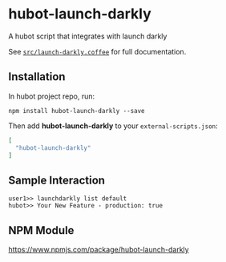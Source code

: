 # hubot-launch-darkly

A hubot script that integrates with launch darkly

See [`src/launch-darkly.coffee`](src/launch-darkly.coffee) for full documentation.

## Installation

In hubot project repo, run:

`npm install hubot-launch-darkly --save`

Then add **hubot-launch-darkly** to your `external-scripts.json`:

```json
[
  "hubot-launch-darkly"
]
```

## Sample Interaction

```
user1>> launchdarkly list default
hubot>> Your New Feature - production: true
```

## NPM Module

https://www.npmjs.com/package/hubot-launch-darkly
